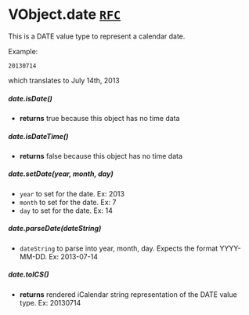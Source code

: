# VObject.date [`RFC`](http://tools.ietf.org/html/rfc5545#section-3.3.4)

This is a DATE value type to represent a calendar date.

Example:

```
20130714
```

which translates to July 14th, 2013

##### date.isDate()

- **returns** true because this object has no time data

##### date.isDateTime()

- **returns** false because this object has no time data

##### date.setDate(year, month, day)

- `year` to set for the date. Ex: 2013
- `month` to set for the date. Ex: 7
- `day` to set for the date. Ex: 14

##### date.parseDate(dateString)

- `dateString` to parse into year, month, day. Expects the format YYYY-MM-DD. Ex: 2013-07-14

##### date.toICS()

- **returns** rendered iCalendar string representation of the DATE value type. Ex: 20130714
